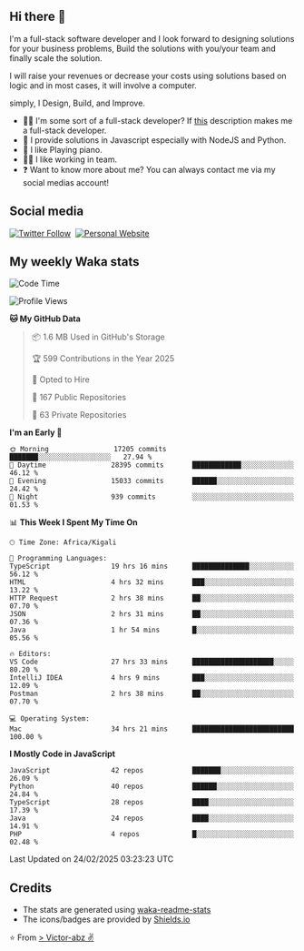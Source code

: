 ## Hi there 👋
I'm a full-stack software developer and I look forward to designing solutions for your business problems, Build the solutions with you/your team and finally scale the solution.

I will raise your revenues or decrease your costs using solutions based on logic and in most cases, it will involve a computer.

simply, I Design, Build, and Improve.

- 👨‍💻 I'm some sort of a full-stack developer? If [this](https://www.w3schools.com/whatis/whatis_fullstack.asp) description makes me a full-stack developer.
- 🌱 I provide solutions in Javascript especially with NodeJS and Python. 
- 🎹 I like Playing piano.
- 👯‍♀️ I like working in team.
- ❓ Want to know more about me? You can always contact me via my social medias account!

## Social media
[![Twitter Follow](https://img.shields.io/twitter/follow/vicky_abz?color=%231DA1F2&label=Twitter&style=for-the-badge&logo=twitter&logoColor=ffffff)](https://twitter.com/vicky_abz)
‎‎ [![Personal Website](https://img.shields.io/static/v1?label=visit&message=victor-abz.com&color=%235F021F&style=for-the-badge)](https://victor-abz.com/)

## My weekly Waka stats
<!--START_SECTION:waka-->
![Code Time](http://img.shields.io/badge/Code%20Time-1%2C167%20hrs%2052%20mins-blue)

![Profile Views](http://img.shields.io/badge/Profile%20Views-1-blue)

**🐱 My GitHub Data** 

> 📦 1.6 MB Used in GitHub's Storage 
 > 
> 🏆 599 Contributions in the Year 2025
 > 
> 💼 Opted to Hire
 > 
> 📜 167 Public Repositories 
 > 
> 🔑 63 Private Repositories 
 > 
**I'm an Early 🐤** 

```text
🌞 Morning                17205 commits       ███████░░░░░░░░░░░░░░░░░░   27.94 % 
🌆 Daytime                28395 commits       ████████████░░░░░░░░░░░░░   46.12 % 
🌃 Evening                15033 commits       ██████░░░░░░░░░░░░░░░░░░░   24.42 % 
🌙 Night                  939 commits         ░░░░░░░░░░░░░░░░░░░░░░░░░   01.53 % 
```


📊 **This Week I Spent My Time On** 

```text
🕑︎ Time Zone: Africa/Kigali

💬 Programming Languages: 
TypeScript               19 hrs 16 mins      ██████████████░░░░░░░░░░░   56.12 % 
HTML                     4 hrs 32 mins       ███░░░░░░░░░░░░░░░░░░░░░░   13.22 % 
HTTP Request             2 hrs 38 mins       ██░░░░░░░░░░░░░░░░░░░░░░░   07.70 % 
JSON                     2 hrs 31 mins       ██░░░░░░░░░░░░░░░░░░░░░░░   07.36 % 
Java                     1 hr 54 mins        █░░░░░░░░░░░░░░░░░░░░░░░░   05.56 % 

🔥 Editors: 
VS Code                  27 hrs 33 mins      ████████████████████░░░░░   80.20 % 
IntelliJ IDEA            4 hrs 9 mins        ███░░░░░░░░░░░░░░░░░░░░░░   12.09 % 
Postman                  2 hrs 38 mins       ██░░░░░░░░░░░░░░░░░░░░░░░   07.70 % 

💻 Operating System: 
Mac                      34 hrs 21 mins      █████████████████████████   100.00 % 
```

**I Mostly Code in JavaScript** 

```text
JavaScript               42 repos            ███████░░░░░░░░░░░░░░░░░░   26.09 % 
Python                   40 repos            ██████░░░░░░░░░░░░░░░░░░░   24.84 % 
TypeScript               28 repos            ████░░░░░░░░░░░░░░░░░░░░░   17.39 % 
Java                     24 repos            ████░░░░░░░░░░░░░░░░░░░░░   14.91 % 
PHP                      4 repos             █░░░░░░░░░░░░░░░░░░░░░░░░   02.48 % 
```




 Last Updated on 24/02/2025 03:23:23 UTC
<!--END_SECTION:waka-->

## Credits
- The stats are generated using [waka-readme-stats](https://github.com/anmol098/waka-readme-stats)
- The icons/badges are provided by [Shields.io](https://shields.io/)

⭐️ From [> Victor-abz ✌](https://victor-abz.com/)
